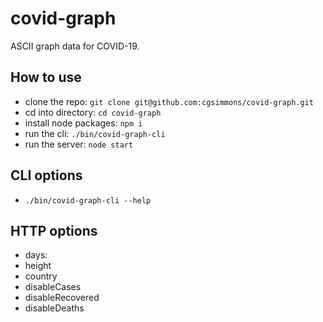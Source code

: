 # covid-graph
ASCII graph data for COVID-19.

## How to use
* clone the repo: `git clone git@github.com:cgsimmons/covid-graph.git`
* cd into directory: `cd covid-graph`
* install node packages: `npm i`
* run the cli: `./bin/covid-graph-cli`
* run the server: `node start`

## CLI options
* `./bin/covid-graph-cli --help`

## HTTP options
* days: 
* height
* country
* disableCases
* disableRecovered
* disableDeaths
